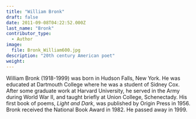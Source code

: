 ```yaml
---
title: "William Bronk"
draft: false
date: 2011-09-08T04:22:52.000Z
last_name: "Bronk"
contributor_type:
  - Author
image:
  file: Bronk_William600.jpg
description: "20th century American poet"
weight:
---
```


William Bronk (1918-1999) was born in Hudson Falls, New York. He was educated at Dartmouth College where he was a student of Sidney Cox. After some graduate work at Harvard University, he served in the Army during World War II, and taught briefly at Union College, Schenectady. His first book of poems, _Light and Dark_, was published by Origin Press in 1956. Bronk received the National Book Award in 1982. He passed away in 1999.

